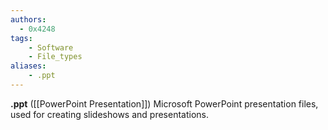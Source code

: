 ```yaml
---
authors:
  - 0x4248
tags:
    - Software
    - File_types
aliases:
    - .ppt
---
```

**.ppt** ([[PowerPoint Presentation]]) Microsoft PowerPoint presentation files, used for creating slideshows and presentations.
